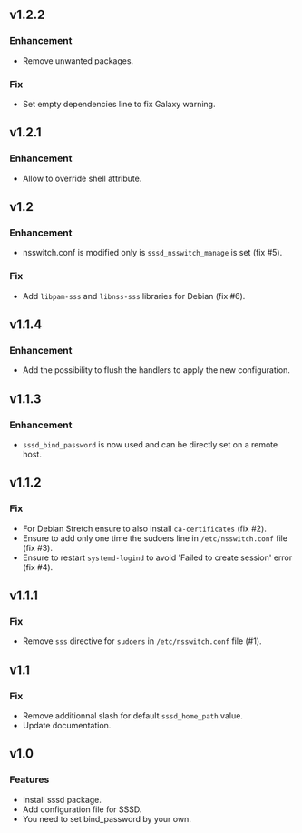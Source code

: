 
## v1.2.2

### Enhancement
* Remove unwanted packages.

### Fix
* Set empty dependencies line to fix Galaxy warning.

## v1.2.1

### Enhancement
* Allow to override shell attribute.

## v1.2

### Enhancement
* nsswitch.conf is modified only is `sssd_nsswitch_manage` is set (fix #5).

### Fix
* Add `libpam-sss` and `libnss-sss` libraries for Debian (fix #6).

## v1.1.4

### Enhancement
* Add the possibility to flush the handlers to apply the new configuration.

## v1.1.3

### Enhancement
* `sssd_bind_password` is now used and can be directly set on a remote host.

## v1.1.2

### Fix
* For Debian Stretch ensure to also install `ca-certificates` (fix #2).
* Ensure to add only one time the sudoers line in `/etc/nsswitch.conf` file (fix #3).
* Ensure to restart `systemd-logind` to avoid 'Failed to create session' error (fix #4).

## v1.1.1

### Fix
* Remove `sss` directive for `sudoers` in `/etc/nsswitch.conf` file (#1).

## v1.1

### Fix
* Remove additionnal slash for default `sssd_home_path` value.
* Update documentation.

## v1.0

### Features
* Install sssd package.
* Add configuration file for SSSD.
* You need to set bind_password by your own.
